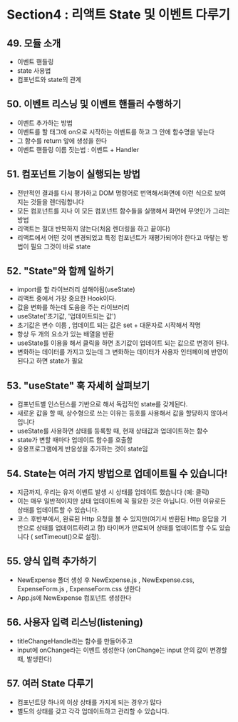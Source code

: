 # Section4 : 리액트 State 및 이벤트 다루기

## 49. 모듈 소개

- 이벤트 핸들링
- state 사용법
- 컴포넌트와 state의 관계

## 50. 이벤트 리스닝 및 이벤트 핸들러 수행하기

- 이벤트 추가하는 방법
- 이벤트를 할 태그에 on으로 시작하는 이벤트를 하고 그 안에 함수명을 넣는다
- 그 함수를 return 앞에 생성을 한다
- 이벤트 핸들링 이름 짓는법 : 이벤트 + Handler

## 51. 컴포넌트 기능이 실행되는 방법

- 전반적인 결과를 다시 평가하고 DOM 명령어로 번역해서화면에 이런 식으로 보여지는 것들을 렌더링합니다
- 모든 컴포넌트를 지나 이 모든 컴포넌트 함수들을 실행해서 화면에 무엇인가 그리는 방법
- 리액트는 절대 반복하지 않는다(처음 렌더링을 하고 끝이다)
- 리액트에서 어떤 것이 변경되었고 특정 컴포넌트가 재평가되어야 한다고 마랗는 방법이 필요
  그것이 바로 state

## 52. "State"와 함께 일하기

- import를 할 라이브러리 설해야됨(useState)
- 리액트 중에서 가장 중요한 Hook이다.
- 값을 변화를 하는데 도움을 주는 라이브러리
- useState('초기값, '업데이트되는 값')
- 초기값은 변수 이름 , 업데이트 되는 값은 set + 대문자로 시작해서 작명
- 항상 두 개의 요소가 있는 배열을 반환
- useState를 이용을 해서 클릭을 하면 초기값이 업데이트 되는 값으로 변경이 된다.
- 변화하는 데이터를 가지고 있는데 그 변화하는 데이터가 사용자 인터페이에 반영이된다고 하면 state가 필요

## 53. "useState" 훅 자세히 살펴보기

- 컴포넌트별 인스턴스를 기반으로 해서 독립적인 state를 갖게된다.
- 새로운 값을 할 때, 상수형으로 쓰는 이유는 등호를 사용해서 값을 할당하지 않아서 입니다
- useState를 사용하면 상태를 등록할 때, 현재 상태값과 업데이트하는 함수
- state가 변할 때마다 업데이트 함수를 호출함
- 응용프로그램에게 반응성을 추가하는 것이 state임 

## 54. State는 여러 가지 방법으로 업데이트될 수 있습니다!

- 지금까지, 우리는 유저 이벤트 발생 시 상태를 업데이트 했습니다 (예: 클릭)
- 이는 매우 일반적이지만 상태 업데이트에 꼭 필요한 것은 아닙니다. 어떤 이유로든 상태를 업데이트할 수 있습니다.
- 코스 후반부에서, 완료된 Http 요청을 볼 수 있지만(여기서 반환된 Http 응답을 기반으로 상태를 업데이트하려고 함) 타이머가 만료되어 상태를 업데이트할 수도 있습니다 ( setTimeout()으로 설정).

## 55. 양식 입력 추가하기
- NewExpense 폴더 생성 후 NewExpense.js , NewExpense.css, ExpenseForm.js , ExpenseForm.css 생한다
- App.js에 NewExpense 컴포넌트 생성한다

## 56. 사용자 입력 리스닝(listening)
- titleChangeHandle라는 함수를 만들어주고 
- input에 onChange라는 이벤트 생성한다 (onChange는 input 안의 값이 변경할 때, 발생한다)

## 57. 여러 State 다루기
- 컴포넌트당 하나의 이상 상태를 가지게 되는 경우가 많다
- 별도의 상태를 갖고 각각 업데이트하고 관리할 수 있습니다.